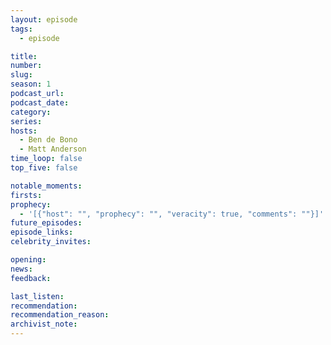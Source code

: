 ```yaml
---
layout: episode
tags:
  - episode

title: 
number: 
slug: 
season: 1
podcast_url: 
podcast_date: 
category: 
series: 
hosts:
  - Ben de Bono
  - Matt Anderson
time_loop: false
top_five: false

notable_moments:
firsts: 
prophecy: 
  - '[{"host": "", "prophecy": "", "veracity": true, "comments": ""}]'
future_episodes: 
episode_links: 
celebrity_invites: 

opening:
news: 
feedback: 

last_listen: 
recommendation: 
recommendation_reason: 
archivist_note: 
---
```

